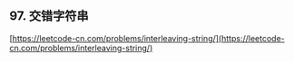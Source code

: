 **97. 交错字符串**  
---
[https://leetcode-cn.com/problems/interleaving-string/](https://leetcode-cn.com/problems/interleaving-string/)  
